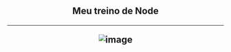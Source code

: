 <h2 align="center">
Meu treino de Node

<hr>

![image](http://www.fapcom.edu.br/wp-content/uploads/2017/04/estudando.gif)
